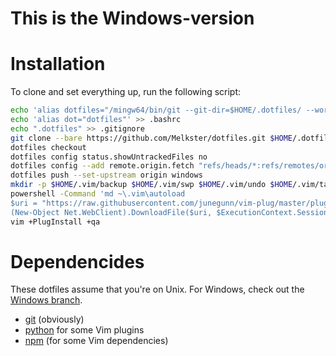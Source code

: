 # This is the Windows-version

# Installation

To clone and set everything up, run the following script:

```sh
echo 'alias dotfiles="/mingw64/bin/git --git-dir=$HOME/.dotfiles/ --work-tree=$HOME"' >> .bashrc
echo 'alias dot="dotfiles"' >> .bashrc
echo ".dotfiles" >> .gitignore
git clone --bare https://github.com/Melkster/dotfiles.git $HOME/.dotfiles
dotfiles checkout
dotfiles config status.showUntrackedFiles no
dotfiles config --add remote.origin.fetch "refs/heads/*:refs/remotes/origin/*"
dotfiles push --set-upstream origin windows
mkdir -p $HOME/.vim/backup $HOME/.vim/swp $HOME/.vim/undo $HOME/.vim/tags
powershell -Command 'md ~\.vim\autoload
$uri = "https://raw.githubusercontent.com/junegunn/vim-plug/master/plug.vim"
(New-Object Net.WebClient).DownloadFile($uri, $ExecutionContext.SessionState.Path.GetUnresolvedProviderPathFromPSPath("~\.vim\autoload\plug.vim"))'
vim +PlugInstall +qa
```

# Dependencides

These dotfiles assume that you're on Unix. For Windows, check out the [Windows branch](https://github.com/Melkster/dotfiles/tree/windows).

- [git](https://git-scm.com/) (obviously)
- [python](https://www.python.org/downloads/) for some Vim plugins
- [npm](https://www.npmjs.com/) (for some Vim dependencies)
